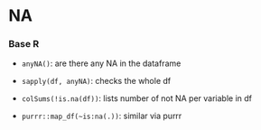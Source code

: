 # NA


### Base R

+ `anyNA()`: are there any NA in the dataframe
+ `sapply(df, anyNA)`: checks the whole df

+ `colSums(!is.na(df))`: lists number of not NA per variable in df
+ `purrr::map_df(~is:na(.))`: similar via purrr
